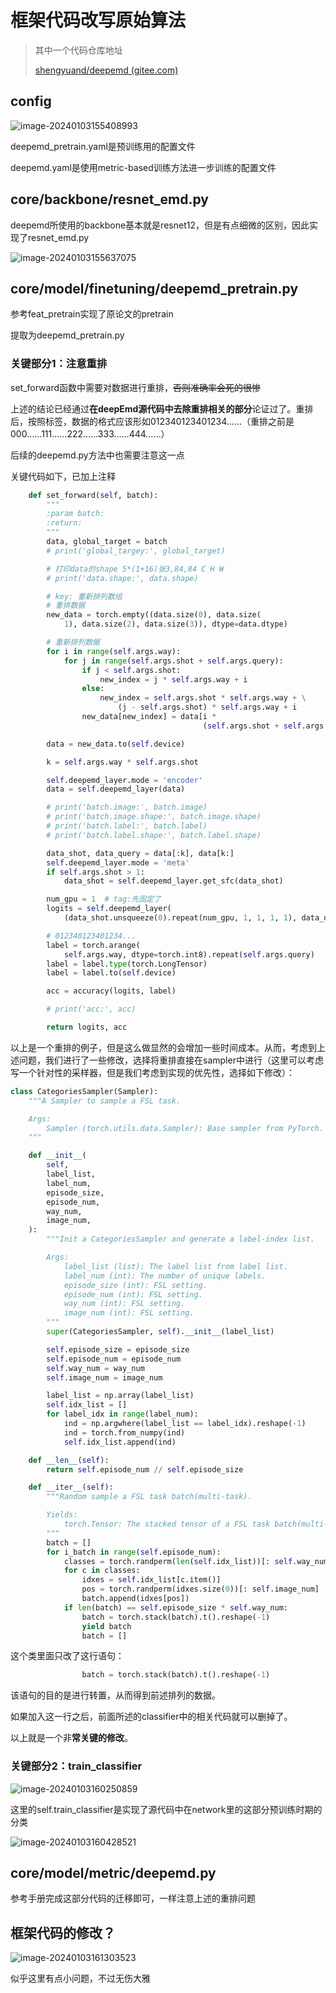 # 框架代码改写原始算法

> 其中一个代码仓库地址
>
> [shengyuand/deepemd (gitee.com)](https://gitee.com/shengyuand/deepemd)

## config

![image-20240103155408993](D:/大学文档/大三上专业课/机器学习/deepemd代码/readme/image-20240103155408993.png) 

deepemd_pretrain.yaml是预训练用的配置文件

deepemd.yaml是使用metric-based训练方法进一步训练的配置文件



## core/backbone/resnet_emd.py

deepemd所使用的backbone基本就是resnet12，但是有点细微的区别，因此实现了resnet_emd.py

![image-20240103155637075](D:/大学文档/大三上专业课/机器学习/deepemd代码/readme/image-20240103155637075.png)



## core/model/finetuning/deepemd_pretrain.py

参考feat_pretrain实现了原论文的pretrain

提取为deepemd_pretrain.py

### 关键部分1：注意重排

set_forward函数中需要对数据进行重排，~~否则准确率会死的很惨~~

上述的结论已经通过**在deepEmd源代码中去除重排相关的部分**论证过了。重排后，按照标签，数据的格式应该形如012340123401234……（重排之前是000……111……222……333……444……）

后续的deepemd.py方法中也需要注意这一点

关键代码如下，已加上注释

```python
    def set_forward(self, batch):
        """
        :param batch:
        :return:
        """
        data, global_target = batch
        # print('global_targey:', global_target)

        # 打印data的shape 5*(1+16)张3,84,84 C H W
        # print('data.shape:', data.shape)

        # key: 重新排列数组
        # 重排数据
        new_data = torch.empty((data.size(0), data.size(
            1), data.size(2), data.size(3)), dtype=data.dtype)

        # 重新排列数据
        for i in range(self.args.way):
            for j in range(self.args.shot + self.args.query):
                if j < self.args.shot:
                    new_index = j * self.args.way + i
                else:
                    new_index = self.args.shot * self.args.way + \
                        (j - self.args.shot) * self.args.way + i
                new_data[new_index] = data[i *
                                           (self.args.shot + self.args.query) + j]

        data = new_data.to(self.device)

        k = self.args.way * self.args.shot

        self.deepemd_layer.mode = 'encoder'
        data = self.deepemd_layer(data)

        # print('batch.image:', batch.image)
        # print('batch.image.shape:', batch.image.shape)
        # print('batch.label:', batch.label)
        # print('batch.label.shape:', batch.label.shape)

        data_shot, data_query = data[:k], data[k:]
        self.deepemd_layer.mode = 'meta'
        if self.args.shot > 1:
            data_shot = self.deepemd_layer.get_sfc(data_shot)

        num_gpu = 1  # tag:先固定了
        logits = self.deepemd_layer(
            (data_shot.unsqueeze(0).repeat(num_gpu, 1, 1, 1, 1), data_query))

        # 012340123401234...
        label = torch.arange(
            self.args.way, dtype=torch.int8).repeat(self.args.query)
        label = label.type(torch.LongTensor)
        label = label.to(self.device)

        acc = accuracy(logits, label)

        # print('acc:', acc)

        return logits, acc
```

以上是一个重排的例子，但是这么做显然的会增加一些时间成本。从而，考虑到上述问题，我们进行了一些修改，选择将重排直接在sampler中进行（这里可以考虑写一个针对性的采样器，但是我们考虑到实现的优先性，选择如下修改）：

```python
class CategoriesSampler(Sampler):
    """A Sampler to sample a FSL task.

    Args:
        Sampler (torch.utils.data.Sampler): Base sampler from PyTorch.
    """

    def __init__(
        self,
        label_list,
        label_num,
        episode_size,
        episode_num,
        way_num,
        image_num,
    ):
        """Init a CategoriesSampler and generate a label-index list.

        Args:
            label_list (list): The label list from label list.
            label_num (int): The number of unique labels.
            episode_size (int): FSL setting.
            episode_num (int): FSL setting.
            way_num (int): FSL setting.
            image_num (int): FSL setting.
        """
        super(CategoriesSampler, self).__init__(label_list)

        self.episode_size = episode_size
        self.episode_num = episode_num
        self.way_num = way_num
        self.image_num = image_num

        label_list = np.array(label_list)
        self.idx_list = []
        for label_idx in range(label_num):
            ind = np.argwhere(label_list == label_idx).reshape(-1)
            ind = torch.from_numpy(ind)
            self.idx_list.append(ind)

    def __len__(self):
        return self.episode_num // self.episode_size

    def __iter__(self):
        """Random sample a FSL task batch(multi-task).

        Yields:
            torch.Tensor: The stacked tensor of a FSL task batch(multi-task).
        """
        batch = []
        for i_batch in range(self.episode_num):
            classes = torch.randperm(len(self.idx_list))[: self.way_num]
            for c in classes:
                idxes = self.idx_list[c.item()]
                pos = torch.randperm(idxes.size(0))[: self.image_num]
                batch.append(idxes[pos])
            if len(batch) == self.episode_size * self.way_num:
                batch = torch.stack(batch).t().reshape(-1)
                yield batch
                batch = []
```

这个类里面只改了这行语句：

```python
                batch = torch.stack(batch).t().reshape(-1)
```

该语句的目的是进行转置，从而得到前述排列的数据。

如果加入这一行之后，前面所述的classifier中的相关代码就可以删掉了。

以上就是一个非**常关键的修改**。

### 关键部分2：train_classifier

![image-20240103160250859](D:/大学文档/大三上专业课/机器学习/deepemd代码/readme/image-20240103160250859.png)

这里的self.train_classifier是实现了源代码中在network里的这部分预训练时期的分类

![image-20240103160428521](D:/大学文档/大三上专业课/机器学习/deepemd代码/readme/image-20240103160428521.png)



## core/model/metric/deepemd.py

参考手册完成这部分代码的迁移即可，一样注意上述的重排问题



## 框架代码的修改？

![image-20240103161303523](D:/大学文档/大三上专业课/机器学习/deepemd代码/readme/image-20240103161303523.png)

似乎这里有点小问题，不过无伤大雅
